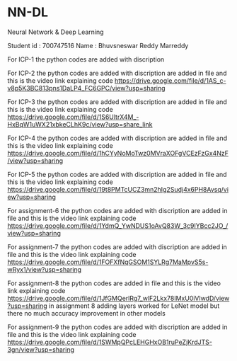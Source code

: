 # NN-DL
Neural Network &amp; Deep Learning

Student id : 700747516
Name : Bhuvsneswar Reddy Marreddy


For ICP-1 the python codes are added with discription

For ICP-2 the python codes are added with discription are added in file and 
    this is the video link explaining code https://drive.google.com/file/d/1AS_c-v8p5K3BC813pns1DaLP4_FC6GPC/view?usp=sharing

For ICP-3 the python codes are added with discription are added in file and 
    this is the video link explaining code https://drive.google.com/file/d/1S6UltrX4M_-HxBqW1uWX21xbkeCLhK9c/view?usp=share_link

For ICP-4 the python codes are added with discription are added in file and 
    this is the video link explaining code https://drive.google.com/file/d/1hCYyNoMoTwz0MVraXOFgVCEzFzGx4NzF/view?usp=sharing

For ICP-5 the python codes are added with discription are added in file and 
    this is the video link explaining code https://drive.google.com/file/d/19t8PMTcUCZ3mn2hIg2Sudj4x6PH8Avsq/view?usp=sharing

For assignment-6 the python codes are added with discription are added in file and 
    this is the video link explaining code https://drive.google.com/file/d/1YdmQ_YwNDUS1oAvQ83W_3c9IYBcc2JO_/view?usp=sharing

For assignment-7 the python codes are added with discription are added in file and 
    this is the video link explaining code https://drive.google.com/file/d/1FOFXfNqGSOM1SYLRg7MaMpvS5s-wRyx1/view?usp=sharing

For assignment-8 the python codes are added in file and 
    this is the video link explaining code https://drive.google.com/file/d/1JfGMQerlRg7_wlF2Lkx78IMxU0iVlwdD/view?usp=sharing
    in assignment 8 adding layers worked for LeNet model but there no much accuracy improvement in other models

For assignment-9 the python codes are added with discription are added in file and 
    this is the video link explaining code https://drive.google.com/file/d/1SWMpQPcLEHGHxOB1ruPeZjKrdJTS-3gn/view?usp=sharing